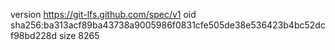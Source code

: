 version https://git-lfs.github.com/spec/v1
oid sha256:ba313acf89ba43738a9005986f0831cfe505de38e536423b4bc52dcf98bd228d
size 8265
